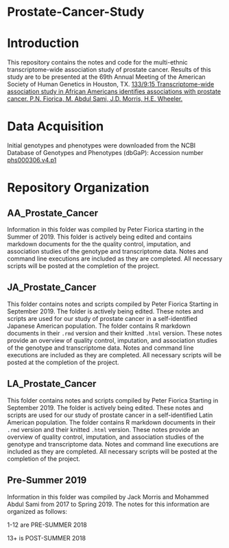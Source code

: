 # Prostate-Cancer-Study

# Introduction
This repository contains the notes and code for the multi-ethnic transcriptome-wide association study of prostate cancer.  Results of this study are to be presented at the 69th Annual Meeting of the American Society of Human Genetics in Houston, TX. [133/9:15 Transcriptome-wide association study in African Americans identifies associations with prostate cancer. P.N. Fiorica, M. Abdul Sami, J.D. Morris, H.E. Wheeler.](http://www.ashg.org/2019meeting/listing/NumberedSessions.shtml#sess46)

# Data Acquisition
Initial genotypes and phenotypes were downloaded from the NCBI Database of Genotypes and Phenotypes (dbGaP): Accession number  [phs000306.v4.p1](https://www.ncbi.nlm.nih.gov/projects/gap/cgi-bin/study.cgi?study_id=phs000306.v4.p1)

# Repository Organization
## AA_Prostate_Cancer
Information in this folder was compiled by Peter Fiorica starting in the Summer of 2019.  This folder is actively being edited and contains markdown documents for the the quality control, imputation, and association studies of the genotype and transcriptome data.  Notes and command line executions are included as they are completed.  All necessary scripts will be posted at the completion of the project.

## JA_Prostate_Cancer
This folder contains notes and scripts compiled by Peter Fiorica Starting in September 2019. The folder is actively being edited.  These notes and scripts are used for our study of prostate cancer in a self-identified Japanese American population.  The folder contains R markdown documents in their `.rmd` version and their knitted `.html` version.  These notes provide an overview of quality control, imputation, and association studies of the genotype and transcriptome data. Notes and command line executions are included as they are completed.  All necessary scripts will be posted at the completion of the project.

## LA_Prostate_Cancer
This folder contains notes and scripts compiled by Peter Fiorica Starting in September 2019. The folder is actively being edited.  These notes and scripts are used for our study of prostate cancer in a self-identified Latin American population.  The folder contains R markdown documents in their `.rmd` version and their knitted `.html` version.  These notes provide an overview of quality control, imputation, and association studies of the genotype and transcriptome data. Notes and command line executions are included as they are completed.  All necessary scripts will be posted at the completion of the project.


## Pre-Summer 2019
Information in this folder was compiled by Jack Morris and Mohammed Abdul Sami from 2017 to Spring 2019.  The notes for this information are organized as follows: 

1-12 are PRE-SUMMER 2018

13+ is POST-SUMMER 2018
